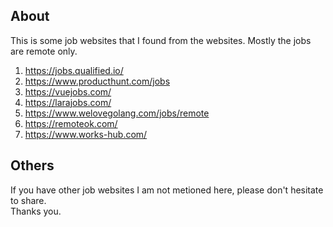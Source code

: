 ## About 
This is some job websites that I found from the websites. 
Mostly the jobs are remote only. 

1. https://jobs.qualified.io/
2. https://www.producthunt.com/jobs
3. https://vuejobs.com/
4. https://larajobs.com/
5. https://www.welovegolang.com/jobs/remote
6. https://remoteok.com/
7. https://www.works-hub.com/

## Others 
If you have other job websites I am not metioned here, please don't hesitate to share. </br> 
Thanks you. 

